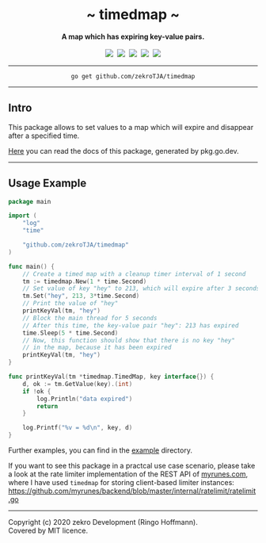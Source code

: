 <div align="center">
    <h1>~ timedmap ~</h1>
    <strong>A map which has expiring key-value pairs.</strong><br><br>
    <a href="https://pkg.go.dev/github.com/zekroTJA/timedmap"><img src="https://godoc.org/github.com/zekroTJA/timedmap?status.svg" /></a>&nbsp;
    <a href="https://travis-ci.org/zekroTJA/timedmap" ><img src="https://travis-ci.org/zekroTJA/timedmap.svg?branch=master" /></a>&nbsp;
    <a href="https://coveralls.io/github/zekroTJA/timedmap"><img src="https://coveralls.io/repos/github/zekroTJA/timedmap/badge.svg" /></a>&nbsp;
    <a href="https://goreportcard.com/report/github.com/zekroTJA/timedmap"><img src="https://goreportcard.com/badge/github.com/zekroTJA/timedmap"/></a>&nbsp;
	<a href="https://github.com/avelino/awesome-go"><img src="https://awesome.re/mentioned-badge.svg"/></a>
<br>
</div>

---

<div align="center">
    <code>go get github.com/zekroTJA/timedmap</code>
</div>

---

## Intro

This package allows to set values to a map which will expire and disappear after a specified time.

[Here](https://pkg.go.dev/github.com/zekroTJA/timedmap) you can read the docs of this package, generated by pkg.go.dev.

---

## Usage Example

```go
package main

import (
	"log"
	"time"

	"github.com/zekroTJA/timedmap"
)

func main() {
	// Create a timed map with a cleanup timer interval of 1 second
	tm := timedmap.New(1 * time.Second)
	// Set value of key "hey" to 213, which will expire after 3 seconds
	tm.Set("hey", 213, 3*time.Second)
	// Print the value of "hey"
	printKeyVal(tm, "hey")
	// Block the main thread for 5 seconds
	// After this time, the key-value pair "hey": 213 has expired
	time.Sleep(5 * time.Second)
	// Now, this function should show that there is no key "hey"
	// in the map, because it has been expired
	printKeyVal(tm, "hey")
}

func printKeyVal(tm *timedmap.TimedMap, key interface{}) {
	d, ok := tm.GetValue(key).(int)
	if !ok {
		log.Println("data expired")
		return
	}

	log.Printf("%v = %d\n", key, d)
}
```

Further examples, you can find in the [example](examples) directory.

If you want to see this package in a practcal use case scenario, please take a look at the rate limiter implementation of the REST API of [myrunes.com](https://myrunes.com), where I have used `timedmap` for storing client-based limiter instances:  
https://github.com/myrunes/backend/blob/master/internal/ratelimit/ratelimit.go

---

Copyright (c) 2020 zekro Development (Ringo Hoffmann).  
Covered by MIT licence.
